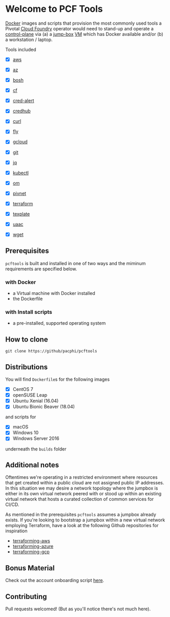 # Welcome to PCF Tools

[Docker](https://www.docker.com) images and scripts that provision the most commonly used tools a Pivotal [Cloud Foundry](https://www.cloudfoundry.org) operator would need to stand-up and operate a [control-plane](https://github.com/pivotal/control-plane) via (a) a [jump-box](https://en.wikipedia.org/wiki/Jump_server) [VM](https://en.wikipedia.org/wiki/Virtual_machine) which has Docker available and/or (b) a workstation / laptop.

Tools included

 - [x] [aws](https://aws.amazon.com/cli/)
 - [x] [az](https://docs.microsoft.com/en-us/cli/azure/?view=azure-cli-latest)
 - [x] [bosh](https://github.com/cloudfoundry/bosh-cli)
 - [x] [cf](https://github.com/cloudfoundry/cli)
 - [x] [cred-alert](https://github.com/pivotal-cf/cred-alert)
 - [x] [credhub](https://github.com/cloudfoundry-incubator/credhub-cli)
 - [x] [curl](https://curl.haxx.se)
 - [x] [fly](https://github.com/concourse/concourse)
 - [x] [gcloud](https://cloud.google.com/sdk/)
 - [x] [git](https://git-scm.com)
 - [x] [jq](https://stedolan.github.io/jq/)
 - [x] [kubectl](https://kubernetes.io/docs/tasks/tools/install-kubectl/)
 - [x] [om](https://github.com/pivotal-cf/om)
 - [x] [pivnet](https://github.com/pivotal-cf/pivnet-cli)
 - [x] [terraform](https://www.terraform.io/intro/index.html)
 - [x] [texplate](https://github.com/pivotal-cf/texplate)
 - [x] [uaac](https://github.com/cloudfoundry/cf-uaac)
 - [x] [wget](https://www.gnu.org/software/wget/)


## Prerequisites

`pcftools` is built and installed in one of two ways and the miminum requirements are specified below.

### with Docker

 * a Virtual machine with Docker installed
 * the Dockerfile

### with Install scripts

 * a pre-installed, supported operating system

## How to clone

```
git clone https://github/pacphi/pcftools
```

## Distributions

You will find `Dockerfile`s for the following images

- [x] CentOS 7
- [x] openSUSE Leap
- [x] Ubuntu Xenial (16.04)
- [x] Ubuntu Bionic Beaver (18.04)

and scripts for

- [x] macOS
- [x] Windows 10
- [x] Windows Server 2016

underneath the `builds` folder

## Additional notes

Oftentimes we're operating in a restricted environment where resources that get created within a public cloud are not assigned public IP addresses. In this situation we may desire a network topology where the jumpbox is either in its own virtual network peered with or stood up within an existing virtual network that hosts a curated collection of common services for CI/CD.

As mentioned in the prerequisites `pcftools` assumes a jumpbox already exists.  If you're looking to bootstrap a jumpbox within a new virtual network employing Terraform, have a look at the following Github repositories for inspiration

* [terraforming-aws](https://github.com/pivotal-cf/terraforming-aws)
* [terraforming-azure](https://github.com/pivotal-cf/terraforming-azure)
* [terraforming-gcp](https://github.com/pivotal-cf/terraforming-gcp)

## Bonus Material

Check out the account onboarding script [here](onboarding).

## Contributing

Pull requests welcomed!  (But as you'll notice there's not much here).
